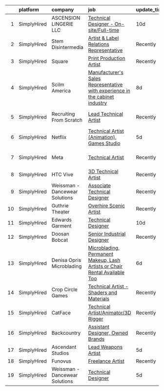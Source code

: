 

|    | platform    | company                        | job                                                                                                                                                                                      | update_time   | location                       |
|---:|:------------|:-------------------------------|:-----------------------------------------------------------------------------------------------------------------------------------------------------------------------------------------|:--------------|:-------------------------------|
|  1 | SimplyHired | ASCENSION LINGERIE LLC         | [Technical Designer - On-site/Full-time](https://www.simplyhired.com/job/BUkantGViROJUynHFKgeDSsCIJt8fqNpM_hYP7mNNNwjhRN341iZvw?q=technical+artist)                                      | 10d           | Miami, FL                      |
|  2 | SimplyHired | Stem Disintermedia             | [Artist & Label Relations Representative](https://www.simplyhired.com/job/t9JtpWeunVBwCg3MpkfRyLiW9esiYZtm9CUDnQQA-2KcOBtszHbyjg?q=technical+artist)                                     | Recently      | Remote                         |
|  3 | SimplyHired | Square                         | [Print Production Artist](https://www.simplyhired.com/job/MJ53lR1O-jHyiBIlDsQFE-2wrd0CGwbpMN7IKUWrrMZD7K0TU3UiJg?q=technical+artist)                                                     | Recently      | Remote                         |
|  4 | SimplyHired | Scilm America                  | [Manufacturer's Sales Representative with experience in the cabinet industry](https://www.simplyhired.com/job/i6Mk1fvCuc6JMMLViS9V_keP7TyWaIDkT3sz3PzQc7P-kaZBisJ3qw?q=technical+artist) | 8d            | Charlotte, NC                  |
|  5 | SimplyHired | Recruiting From Scratch        | [Lead Technical Artist](https://www.simplyhired.com/job/pcTzibcDrqykVeTEpvRgw84iSZYXMYwIdetLBeY8N6FYJPA1ZiohVQ?q=technical+artist)                                                       | Recently      | San Antonio, TX +126 locations |
|  6 | SimplyHired | Netflix                        | [Technical Artist (Animation), Games Studio](https://www.simplyhired.com/job/j2fPeX_mhMZMMg0wmXUn0u6Be0_85BV1lWWqvynAApJ3rG0LWnYqwg?q=technical+artist)                                  | 5d            | Los Angeles, CA                |
|  7 | SimplyHired | Meta                           | [Technical Artist](https://www.simplyhired.com/job/bReAFAiESEWHLXzAsYz179XziVku1lOxNRpSvaXPqJgwq3ODyME23Q?q=technical+artist)                                                            | Recently      | Austin, TX +9 locations        |
|  8 | SimplyHired | HTC Vive                       | [3D Technical Artist](https://www.simplyhired.com/job/piZOsUVKq9FNAk6o6vjCXh81qYh2KdyV_4rpIR9xgU43P4UR8zMBgA?q=technical+artist)                                                         | Recently      | Remote +1 location             |
|  9 | SimplyHired | Weissman - Dancewear Solutions | [Associate Technical Designer](https://www.simplyhired.com/job/nKLyV4uiSfeKrSwc13zURriHvEdy7zEXNSnWqgiMkKQXTOprYoXeYg?q=technical+artist)                                                | Recently      | St. Louis, MO                  |
| 10 | SimplyHired | Guthrie Theater                | [Overhire Scenic Artist](https://www.simplyhired.com/job/nS534Ni_quwoLM_eY9_1NIiC91s8XKBhWON9mIPbmDW22HcD8dbjPw?q=technical+artist)                                                      | Recently      | Minneapolis, MN                |
| 11 | SimplyHired | Edwards Garment                | [Technical Designer](https://www.simplyhired.com/job/IQf8k03O6dxqlWy761KRxjn1KLZUOfGzDlbGHTNArhYvHdicCSSJRg?q=technical+artist)                                                          | 10d           | Kalamazoo, MI                  |
| 12 | SimplyHired | Doosan Bobcat                  | [Senior Industrial Designer](https://www.simplyhired.com/job/t9gcUVNdYD9rFUci2nWQrqisloKpJ2SLm-MKmhdUTxyG4kpTA2nF5A?q=technical+artist)                                                  | Recently      | Bismarck, ND                   |
| 13 | SimplyHired | Denisa Opris Microblading      | [Microblading, Permanent Makeup, Lash Artists or Chair Rental Available Too](https://www.simplyhired.com/job/TxPnJxppZKtj9qHfcS7fbUyoV4Sy6EHaUyonBa0pAmLGBpliRhEHdA?q=technical+artist)  | 6d            | Naples, FL                     |
| 14 | SimplyHired | Crop Circle Games              | [Technical Artist - Shaders and Materials](https://www.simplyhired.com/job/9LEI-ViV5gbrNfQDkJmGZ_MRVVbhq9VWz5RpbyHFKIlg7SZAoJCoow?q=technical+artist)                                    | Recently      | San Francisco, CA              |
| 15 | SimplyHired | CatFace                        | [Technical Artist/Animator/3D Rigger](https://www.simplyhired.com/job/9bTD_FFDqzduAjpswdyGWf2Fsu8NipStVNPCe0w-pixV-MWVxkW-CA?q=technical+artist)                                         | Recently      | Austin, TX                     |
| 16 | SimplyHired | Backcountry                    | [Assistant Designer, Owned Brands](https://www.simplyhired.com/job/m9O3aXY5M93KUX0GzU8x_a6-Icu_FNw7Ldiitp_77lMiKRt2Czob5A?q=technical+artist)                                            | Recently      | Park City, UT                  |
| 17 | SimplyHired | Ascendant Studios              | [Lead Weapons Artist](https://www.simplyhired.com/job/ujLc0AmaQFc46JCUf9k3glo8e00MZ25sNkVaf7Gp1lsWr-f0MX5IzQ?q=technical+artist)                                                         | 5d            | Remote                         |
| 18 | SimplyHired | Funovus                        | [Freelance Artist](https://www.simplyhired.com/job/wucjFvZG2JRNmwrYnLbwDVT3_DRVHLxMd8BzmWlUbytgTfm8cythdg?q=technical+artist)                                                            | Recently      | Remote                         |
| 19 | SimplyHired | Weissman - Dancewear Solutions | [Technical Designer](https://www.simplyhired.com/job/-WlrExIwz0fN_7GPwDXzeHZTjE1zpGAatQhb-bViXC2PFDUCUOmtbg?q=technical+artist)                                                          | 5d            | St. Louis, MO                  |